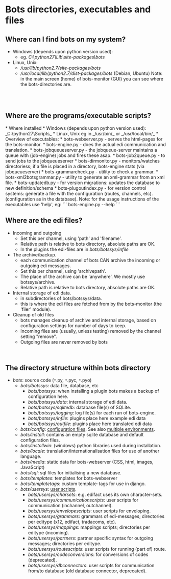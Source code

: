 # Bots directories, executables and files #

## Where can I find bots on my system? ##
  * Windows (depends upon python version used):
    * eg. _C:\python27\Lib\site-packages\bots_
  * Linux, Unix:
    * _/usr/lib/python2.7/site-packages/bots_
    * _/usr/local/lib/python2.7/dist-packages/bots_ (Debian, Ubuntu)
Note: in the main screen (home) of bots-monitor (GUI) you can see where the bots-directories are.
<br>
<br>
<h2>Where are the programs/executable scripts?</h2>
</li></ul>  * Where installed
    * Windows (depends upon python version used): _C:\python27\Scripts_
    * Linux, Unix eg in _/usr/bin/_ or _/usr/local/bin/_
  * Overview of executables:
    * bots-webserver.py - serves the html-pages for the bots-monitor.
    * bots-engine.py - does the actual edi communication and translation.
    * bots-jobqueueserver.py - the jobqueue-server maintains a queue with (job-engine) jobs and fires these asap.
    * bots-job2queue.py - to send jobs to the jobqueueserver
    * bots-dirmonitor.py - monitors/watches directoriess; if a file is placed in a directory, bots-engine stats (via jobqueueserver)
    * bots-grammarcheck.py - utility to check a grammar.
    * bots-xml2botsgrammar.py - utility to generate an xml-grammar from an xml file.
    * bots-updatedb.py - for version migrations: updates the database to new definition/schema
    * bots-plugoutindex.py - for version control systems: generate a file with the configuration (routes, channels, etc). (configuration as in the database).
Note: for the usage instructions of the executables use 'help', eg:
```
bots-engine.py --help
```

<br>
<h2>Where are the edi files?</h2>
<ul><li>Incoming and outgoing<br>
<ul><li>Set this per channel, using 'path' and 'filename'.<br>
</li><li>Relative path is relative to bots directory, absolute paths are OK.<br>
</li><li>In the plugins the edi-files are in <i>bots/botssys/infile</i>
</li></ul></li><li>The archive/backup.<br>
<ul><li>each communication channel of bots CAN archive the incoming or outgoing edi messages.<br>
</li><li>Set this per channel, using 'archivepath'.<br>
</li><li>The place of the archive can be 'anywhere'. We mostly use botssys/archive.<br>
</li><li>Relative path is relative to bots directory, absolute paths are OK.<br>
</li></ul></li><li>Internal storage of edi data.<br>
<ul><li>in subdirectories of bots/botssys/data.<br>
</li><li>this is where the edi files are fetched from by the bots-monitor (the 'filer' module).<br>
</li></ul></li><li>Cleanup of old files<br>
<ul><li>bots manages cleanup of archive and internal storage, based on configuration settings for number of days to keep.<br>
</li><li>Incoming files are (usually, unless testing) removed by the channel setting "remove".<br>
</li><li>Outgoing files are never removed by bots</li></ul></li></ul>

<br>
<h2>The directory structure within bots directory</h2>
<ul><li><i>bots</i>: source code (<code>*</code>.py, <code>*</code>.pyc, <code>*</code>.pyo)<br>
<ul><li><i>bots/botssys</i>: data file, database, etc<br>
<ul><li><i>bots/botssys</i>: when installing a plugin bots makes a backup of configuration here.<br>
</li><li><i>bots/botssys/data</i>: internal storage of edi data.<br>
</li><li><i>bots/botssys/sqlitedb</i>: database file(s) of SQLite.<br>
</li><li><i>bots/botssys/logging</i>: log file(s) for each run of bots-engine.<br>
</li><li><i>bots/botssys/infile</i>: plugins place here example edi data<br>
</li><li><i>bots/botssys/outfile</i>: plugins place here translated edi data<br>
</li></ul></li><li><i>bots/config</i>: <a href='StartConfigurationFiles.md'>configuration files</a>. See also <a href='DeploymentMultipleEnvironments.md'>multiple environments</a>.<br>
</li><li><i>bots/install</i>: contains an empty sqlite database and default configuration files.<br>
</li><li><i>bots/installwin</i>: (windows) python libraries used during installation.<br>
</li><li><i>bots/locale</i>: translation/internationalisation files for use of another language.<br>
</li><li><i>bots/media</i>: static data for bots-webserver (CSS, html, images, JavaScript)<br>
</li><li><i>bots/sql</i>: sql files for initialising a new database.<br>
</li><li><i>bots/templates</i>: templates for bots-webserver<br>
</li><li><i>bots/templatetags</i>: custom template-tags for use in django.<br>
</li><li><i>bots/usersys</i>: <a href='UserScriptingIntroduction.md'>user scripts</a>.<br>
<ul><li><i>bots/usersys/charsets</i>: e.g. edifact uses its own character-sets.<br>
</li><li><i>bots/usersys/communicationscripts</i>: user scripts for communication (inchannel, outchannel).<br>
</li><li><i>bots/usersys/envelopescripts</i>: user scripts for enveloping.<br>
</li><li><i>bots/usersys/grammars</i>: grammars of edi-messages; directories per editype (x12, edifact, tradacoms, etc).<br>
</li><li><i>bots/usersys/mappings</i>: mappings scripts; directories per editype (incoming).<br>
</li><li><i>bots/usersys/partners</i>: partner specific syntax for outgoing messages; directories per editype.<br>
</li><li><i>bots/usersys/routescripts</i>: user scripts for running (part of) route.<br>
</li><li><i>bots/usersys/codeconversions</i>: for conversions of codes (deprecated).<br>
</li><li><i>bots/usersys/dbconnectors</i>: user scripts for communication from/to database (old database connector, deprecated).